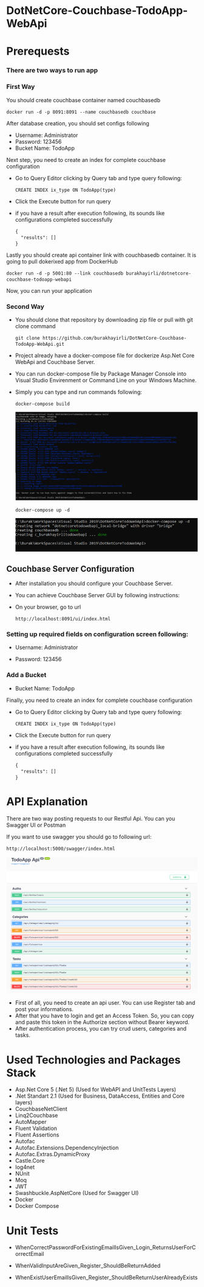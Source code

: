 # DotNetCore-Couchbase-TodoApp-WebApi

# Prerequests

### There are two ways to run app

### First Way
You should create couchbase container named couchbasedb

```
docker run -d -p 8091:8091 --name couchbasedb couchbase
```

After database creation, you should set configs following
- Username: Administrator
- Password: 123456
- Bucket Name: TodoApp

Next step, you need to create an index for complete couchbase configuration

- Go to Query Editor clicking by Query tab and type query following:

  ```
  CREATE INDEX ix_type ON TodoApp(type)
  ```

-  Click the Execute button for run query

- if you have a result after execution following, its sounds like configurations completed successfully 

  ```
  {
    "results": []
  }
  ```

Lastly you should create api container link with couchbasedb container. It is going to pull dokerixed app from DockerHub

```
docker run -d -p 5001:80 --link couchbasedb burakhayirli/dotnetcore-couchbase-todoapp-webapi
```

Now, you can run your application

### Second Way
- You should clone that repository by downloading zip file or pull with git clone command
  ```
  git clone https://github.com/burakhayirli/DotNetCore-Couchbase-TodoApp-WebApi.git
  ```
- Project already have a docker-compose file for dockerize Asp.Net Core WebApi and Couchbase Server.

- You can run docker-compose file by Package Manager Console into Visual Studio Envirenment or Command Line on your Windows Machine.

- Simply you can type and run commands following:

  ```
  docker-compose build
  ```
  ![alt text](https://github.com/burakhayirli/DotNetCore-Couchbase-TodoApp-WebApi/blob/master/images/1-docker-compose-build.png)
  
  ```
  docker-compose up -d
  ```
  ![alt text](https://github.com/burakhayirli/DotNetCore-Couchbase-TodoApp-WebApi/blob/master/images/2-docker-compose-up.png)
  
## Couchbase Server Configuration

- After installation you should configure your Couchbase Server. 

- You can achieve Couchbase Server GUI by following instructions:

- On your browser, go to url

  ```
  http://localhost:8091/ui/index.html
  ```

 ### Setting up  required fields on configuration screen following:

- Username: Administrator

- Password: 123456

### Add a Bucket

- Bucket Name: TodoApp

Finally, you need to create an index for complete couchbase configuration

- Go to Query Editor clicking by Query tab and type query following:

  ```
  CREATE INDEX ix_type ON TodoApp(type)
  ```

-  Click the Execute button for run query

- if you have a result after execution following, its sounds like configurations completed successfully 

  ```
  {
    "results": []
  }
  ```

# API Explanation

There are two way posting requests to our Restful Api. You can you Swagger UI or Postman

If you want to use swagger you should go to following url:

  ```
  http://localhost:5000/swagger/index.html
  ```
 ![alt text](https://github.com/burakhayirli/DotNetCore-Couchbase-TodoApp-WebApi/blob/master/images/3-swaggerui.PNG)
 
- First of all, you need to create an api user. You can use Register tab and post your informations.
- After that you have to login and get an Access Token. So, you can copy and paste this token in the Authorize section without Bearer keyword.
- After authentication process, you can try crud users, categories and tasks.

# Used Technologies and Packages Stack

- Asp.Net Core 5 (.Net 5)  (Used for WebAPI and UnitTests Layers)
- .Net Standart 2.1 (Used for Business, DataAccess, Entities and Core layers)
- CouchbaseNetClient
- Linq2Couchbase
- AutoMapper
- Fluent Validation
- Fluent Assertions
- Autofac
- Autofac.Extensions.DependencyInjection
- Autofac.Extras.DynamicProxy
- Castle.Core
- log4net
- NUnit
- Moq
- JWT
- Swashbuckle.AspNetCore (Used for Swagger UI)
- Docker
- Docker Compose

# Unit Tests

- WhenCorrectPasswordForExistingEmailIsGiven_Login_ReturnsUserForCorrectEmail

- WhenValidInputAreGiven_Register_ShouldBeReturnAdded

- WhenExistUserEmailIsGiven_Register_ShouldBeReturnUserAlreadyExists
